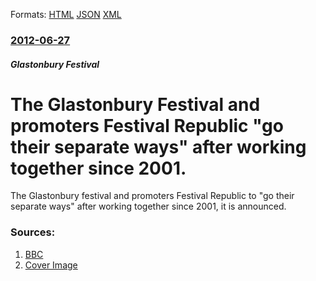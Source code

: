 
Formats: [HTML](/news/2012/06/27/the-glastonbury-festival-and-promoters-festival-republic-go-their-separate-ways-after-working-together-since-2001.html)  [JSON](/news/2012/06/27/the-glastonbury-festival-and-promoters-festival-republic-go-their-separate-ways-after-working-together-since-2001.json)  [XML](/news/2012/06/27/the-glastonbury-festival-and-promoters-festival-republic-go-their-separate-ways-after-working-together-since-2001.xml)  

### [2012-06-27](/news/2012/06/27/index.md)

##### Glastonbury Festival
# The Glastonbury Festival and promoters Festival Republic "go their separate ways" after working together since 2001. 

The Glastonbury festival and promoters Festival Republic to &quot;go their separate ways&quot; after working together since 2001, it is announced.


### Sources:

1. [BBC](http://www.bbc.co.uk/news/entertainment-arts-18607315)
1. [Cover Image](http://ichef.bbci.co.uk/news/1024/media/images/57420000/jpg/_57420134_eavis_getty.jpg)
